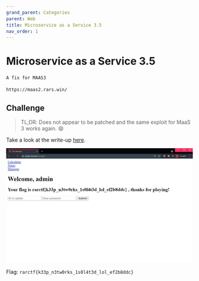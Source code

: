 ```yaml
---
grand_parent: Categories
parent: Web
title: Microservice as a Service 3.5
nav_order: 1
---
```


# Microservice as a Service 3.5

```
A fix for MAAS3

https://maas2.rars.win/
```

## Challenge

> TL;DR: Does not appear to be patched and the same exploit for MaaS 3 works again. 😄

Take a look at the write-up [here](maas3.md).

<img src="images/maas3.5-01.jpg"><br>

Flag: `rarctf{k33p_n3tw0rks_1s0l4t3d_lol_ef2b8ddc}`
